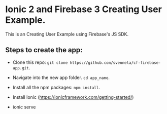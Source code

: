 # Ionic 2 and Firebase 3 Creating User Example.

This is an Creating User Example using Firebase's JS SDK.

## Steps to create the app:

* Clone this repo: `git clone https://github.com/svennela/cf-firebase-app.git`.

* Navigate into the new app folder. `cd app_name`.

* Install all the npm packages: `npm install`.

* Install Ionic (https://ionicframework.com/getting-started/)

* ionic serve
